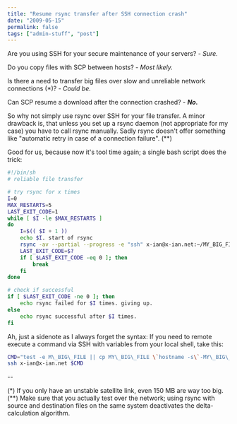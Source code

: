 ```yaml
---
title: "Resume rsync transfer after SSH connection crash"
date: "2009-05-15"
permalink: false
tags: ["admin-stuff", "post"]
---
```


Are you using SSH for your secure maintenance of your servers? - _Sure._

Do you copy files with SCP between hosts? - _Most likely._

Is there a need to transfer big files over slow and unreliable network connections (\*)? - _Could be._

Can SCP resume a download after the connection crashed? - **_No._**

So why not simply use rsync over SSH for your file transfer. A minor drawback is, that unless you set up a rsync daemon (not appropriate for my case) you have to call rsync manually. Sadly rsync doesn't offer something like "automatic retry in case of a connection failure". (\*\*)

Good for us, because now it's tool time again; a single bash script does the trick:

``` bash
#!/bin/sh 
# reliable file transfer

# try rsync for x times 
I=0 
MAX_RESTARTS=5 
LAST_EXIT_CODE=1 
while [ $I -le $MAX_RESTARTS ] 
do 
	I=$(( $I + 1 )) 
	echo $I. start of rsync 
	rsync -av --partial --progress -e "ssh" x-ian@x-ian.net:~/MY_BIG_FILE . 
	LAST_EXIT_CODE=$? 
	if [ $LAST_EXIT_CODE -eq 0 ]; then 
		break 
	fi 
done

# check if successful 
if [ $LAST_EXIT_CODE -ne 0 ]; then 
	echo rsync failed for $I times. giving up. 
else 
	echo rsync successful after $I times. 
fi 
```

Ah, just a sidenote as I always forget the syntax: If you need to remote execute a command via SSH with variables from your local shell, take this:

``` bash
CMD="test -e M\_BIG\_FILE || cp MY\_BIG\_FILE \`hostname -s\`-MY\_BIG\_FILE" 
ssh x-ian@x-ian.net $CMD 
```

--

(\*) If you only have an unstable satellite link, even 150 MB are way too big. (\*\*) Make sure that you actually test over the network; using rsync with source and destination files on the same system deactivates the delta-calculation algorithm.

